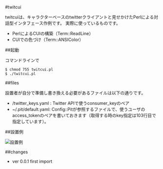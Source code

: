 #twitcui

twitcuiは、キャラクターベースのtwitterクライアントと見せかけたPerlによる対話型インタフェース作例です。
実際に使っているものです。

* PerlによるCUIの構築（Term::ReadLine）
* CUIでの色づけ（Term::ANSIColor）

##起動

コマンドラインで

    $ chmod 755 twitcui.pl
    $ ./twitcui.pl

##files

設置者が自分で準備し書き換える必要があるファイルは以下の通りです。

* /twitter_keys.yaml : Twitter APIで使うconsumer_keyのペア
* ~/.pit/default.yaml: Config::Pitが参照するファイルで、使うユーザのaccess_tokenのペアを書いておきます（取得する時のkey指定は103行目で指定しています）。

##設置例

![設置例](http://mamesibori.net/twitcui/images/twitcui-image.png)

##changes

* ver 0.0.1 first import
